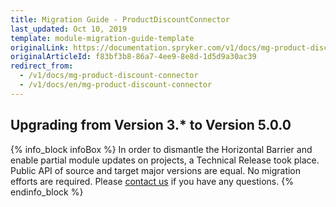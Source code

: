 ```yaml
---
title: Migration Guide - ProductDiscountConnector
last_updated: Oct 10, 2019
template: module-migration-guide-template
originalLink: https://documentation.spryker.com/v1/docs/mg-product-discount-connector
originalArticleId: f83bf3b8-86a7-4ee9-8e8d-1d5d9a30ac39
redirect_from:
  - /v1/docs/mg-product-discount-connector
  - /v1/docs/en/mg-product-discount-connector
---
```


## Upgrading from Version 3.* to Version 5.0.0

{% info_block infoBox %}
In order to dismantle the Horizontal Barrier and enable partial module updates on projects, a Technical Release took place. Public API of source and target major versions are equal. No migration efforts are required. Please [contact us](https://spryker.com/en/support/) if you have any questions.
{% endinfo_block %}
